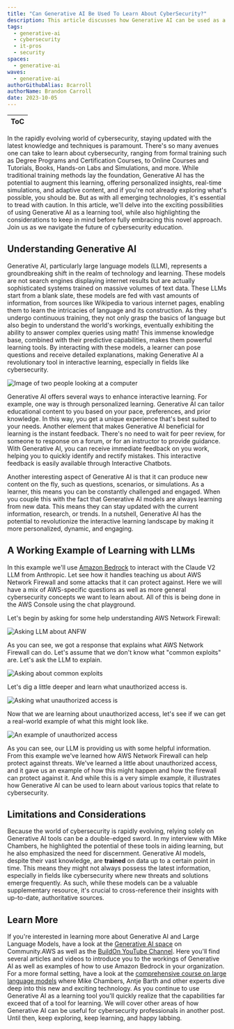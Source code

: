 ```yaml
---
title: "Can Generative AI Be Used To Learn About CyberSecurity?"
description: This article discusses how Generative AI can be used as a learning tool, augmenting traditional training methods for learning about CyberSecurity.  In this article we discuss how Generative AI might be used and what you should know before relying solely on this new technology.
tags:
  - generative-ai
  - cybersecurity
  - it-pros
  - security
spaces:
  - generative-ai
waves:
  - generative-ai
authorGithubAlias: 8carroll
authorName: Brandon Carroll
date: 2023-10-05
---
```

|ToC|
|---|

In the rapidly evolving world of cybersecurity, staying updated with the latest knowledge and techniques is paramount. There's so many avenues one can take to learn about cybersecurity, ranging from formal training such as Degree Programs and Certification Courses, to Online Courses and Tutorials, Books, Hands-on Labs and Simulations, and more.  While traditional training methods lay the foundation, Generative AI has the potential to augment this learning, offering personalized insights, real-time simulations, and adaptive content, and if you're not already exploring what's possible, you should be. But as with all emerging technologies, it's essential to tread with caution. In this article, we'll delve into the exciting possibilities of using Generative AI as a learning tool, while also highlighting the considerations to keep in mind before fully embracing this novel approach. Join us as we navigate the future of cybersecurity education.

## Understanding Generative AI

Generative AI, particularly large language models (LLM), represents a groundbreaking shift in the realm of technology and learning. These models are not search engines displaying internet results but are actually sophisticated systems trained on massive volumes of text data. These LLMs start from a blank slate, these models are fed with vast amounts of information, from sources like Wikipedia to various internet pages, enabling them to learn the intricacies of language and its construction. As they undergo continuous training, they not only grasp the basics of language but also begin to understand the world's workings, eventually exhibiting the ability to answer complex queries using math! This immense knowledge base, combined with their predictive capabilities, makes them powerful learning tools. By interacting with these models, a learner can pose questions and receive detailed explanations, making Generative AI a revolutionary tool in interactive learning, especially in fields like cybersecurity.

![Image of two people looking at a computer](images/An%20image%20depicting%20someone%20learning%20about%20cybersecurity._.png "An image depicting how to learn using generative-ai, created with generative-ai.")

Generative AI offers several ways to enhance interactive learning.  For example, one way is through personalized learning.  Generative AI can tailor educational content to you based on your pace, preferences, and prior knowledge. In this way, you get a unique experience that's best suited to your needs. Another element that makes Generative AI beneficial for learning is the instant feedback. There's no need to wait for peer review, for someone to response on a forum, or for an instructor to provide guidance.  With Generative AI, you can receive immediate feedback on you work, helping you to quickly identify and rectify mistakes.  This interactive feedback is easily available through Interactive Chatbots.  

Another interesting aspect of Generative AI is that it can produce new content on the fly, such as questions, scenarios, or simulations. As a learner, this means you can be constantly challenged and engaged.  When you couple this with the fact that Generative AI models are always learning from new data. This means they can stay updated with the current information, research, or trends. In a nutshell, Generative AI has the potential to revolutionize the interactive learning landscape by making it more personalized, dynamic, and engaging.

## A Working Example of Learning with LLMs

In this example we'll use [Amazon Bedrock](https://aws.amazon.com/bedrock/?sc_channel=el&sc_campaign=genaiwave&sc_content=can-generative-ai-be-used-to-learn-about-cybersecurity&sc_geo=mult&sc_country=mult&sc_outcome=acq) to interact with the Claude V2 LLM from Anthropic.  Let see how it handles teaching us about AWS Network Firewall and some attacks that it can protect against.  Here we will have a mix of AWS-specific questions as well as more general cybersecurity concepts we want to learn about. All of this is being done in the AWS Console using the chat playground.

Let's begin by asking for some help understanding AWS Network Firewall:

![Asking LLM about ANFW](images/2023-10-04_16-16-17.jpg "Prompting an LLM about AWS Network Firewall")

As you can see, we got a response that explains what AWS Network Firewall can do.  Let's assume that we don't know what "common exploits" are.  Let's ask the LLM to explain.

![Asking about common exploits](images/2023-10-04_16-20-05.jpg "Prompting an LLM about common exploits")

Let's dig a little deeper and learn what unauthorized access is.

![Asking what unauthorized access is](images/2023-10-04_16-17-56.webp "Prompting an LLM to learn about unauthorized access")

Now that we are learning about unauthorized access, let's see if we can get a real-world example of what this might look like.

![An example of unauthorized access](images/2023-10-04_16-21-08.jpg "Prompting an LLM for a real-world example")

As you can see, our LLM is providing us with some helpful information.  From this example we've learned how AWS Network Firewall can help protect against threats.  We've learned a little about unauthorized access, and it gave us an example of how this might happen and how the firewall can protect against it.  And while this is a very simple example, it illustrates how Generative AI can be used to learn about various topics that relate to cybersecurity.

## Limitations and Considerations

Because the world of cybersecurity is rapidly evolving, relying solely on Generative AI tools can be a double-edged sword. In my interview with Mike Chambers, he highlighted the potential of these tools in aiding learning, but he also emphasized the need for discernment. Generative AI models, despite their vast knowledge, are **trained** on data up to a certain point in time. This means they might not always possess the latest information, especially in fields like cybersecurity where new threats and solutions emerge frequently. As such, while these models can be a valuable supplementary resource, it's crucial to cross-reference their insights with up-to-date, authoritative sources.

## Learn More

If you're interested in learning more about Generative AI and Large Language Models, have a look at the [Generative AI space](/generative-ai) on Community.AWS as well as the [BuildOn YouTube Channel](https://www.youtube.com/@BuildOnAWS).  Here you'll find several articles and videos to introduce you to the workings of Generative AI as well as examples of how to use Amazon Bedrock in your organization.  For a more formal setting, have a look at the [comprehensive course on large language models](https://www.coursera.org/learn/generative-ai-with-llms) where Mike Chambers, Antje Barth and other experts dive deep into this new and exciting technology.  As you continue to use Generative AI as a learning tool you'll quickly realize that the capabilities far exceed that of a tool for learning.  We will cover other areas of how Generative AI can be useful for cybersecurity professionals in another post. Until then, keep exploring, keep learning, and happy labbing.
